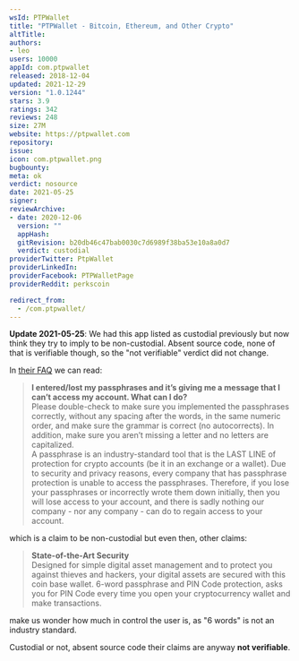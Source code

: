 ```yaml
---
wsId: PTPWallet
title: "PTPWallet - Bitcoin, Ethereum, and Other Crypto"
altTitle: 
authors:
- leo
users: 10000
appId: com.ptpwallet
released: 2018-12-04
updated: 2021-12-29
version: "1.0.1244"
stars: 3.9
ratings: 342
reviews: 248
size: 27M
website: https://ptpwallet.com
repository: 
issue: 
icon: com.ptpwallet.png
bugbounty: 
meta: ok
verdict: nosource
date: 2021-05-25
signer: 
reviewArchive:
- date: 2020-12-06
  version: ""
  appHash: 
  gitRevision: b20db46c47bab0030c7d6989f38ba53e10a8a0d7
  verdict: custodial
providerTwitter: PtpWallet
providerLinkedIn: 
providerFacebook: PTPWalletPage
providerReddit: perkscoin

redirect_from:
  - /com.ptpwallet/
---
```


**Update 2021-05-25**: We had this app listed as custodial previously but now
think they try to imply to be non-custodial. Absent source code, none of that is
verifiable though, so the "not verifiable" verdict did not change.

In [their FAQ](https://ptpwallet.com/faq/) we can read:

> **I entered/lost my passphrases and it’s giving me a message that I can’t
  access my account. What can I do?**<br>
  Please double-check to make sure you implemented the passphrases correctly,
  without any spacing after the words, in the same numeric order, and make sure
  the grammar is correct (no autocorrects). In addition, make sure you aren’t
  missing a letter and no letters are capitalized.<br>
  A passphrase is an industry-standard tool that is the LAST LINE of protection
  for crypto accounts (be it in an exchange or a wallet). Due to security and
  privacy reasons, every company that has passphrase protection is unable to
  access the passphrases. Therefore, if you lose your passphrases or incorrectly
  wrote them down initially, then you will lose access to your account, and
  there is sadly nothing our company - nor any company - can do to regain access
  to your account.

which is a claim to be non-custodial but even then, other claims:

> **State-of-the-Art Security**<br>
  Designed for simple digital asset management and to protect you against
  thieves and hackers, your digital assets are secured with this coin base
  wallet. 6-word passphrase and PIN Code protection, asks you for PIN Code every
  time you open your cryptocurrency wallet and make transactions.

make us wonder how much in control the user is, as "6 words" is not an industry
standard.

Custodial or not, absent source code their claims are anyway **not verifiable**.
